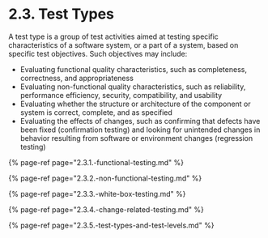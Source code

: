 # 2.3. Test Types

A test type is a group of test activities aimed at testing specific characteristics of a software system, or a part of a system, based on specific test objectives. Such objectives may include:

* Evaluating functional quality characteristics, such as completeness, correctness, and appropriateness
* Evaluating non-functional quality characteristics, such as reliability, performance efficiency, security, compatibility, and usability 
* Evaluating whether the structure or architecture of the component or system is correct, complete, and as specified 
* Evaluating the effects of changes, such as confirming that defects have been fixed \(confirmation testing\) and looking for unintended changes in behavior resulting from software or environment changes \(regression testing\)

{% page-ref page="2.3.1.-functional-testing.md" %}

{% page-ref page="2.3.2.-non-functional-testing.md" %}

{% page-ref page="2.3.3.-white-box-testing.md" %}

{% page-ref page="2.3.4.-change-related-testing.md" %}

{% page-ref page="2.3.5.-test-types-and-test-levels.md" %}



